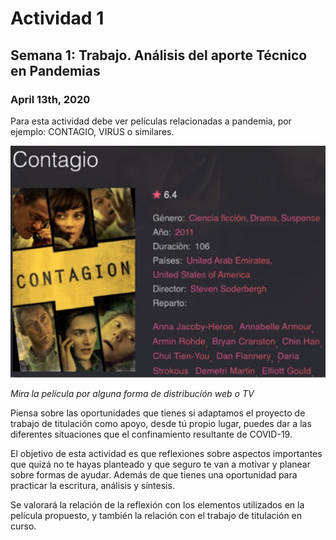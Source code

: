 # Actividad 1
## Semana 1: Trabajo. Análisis del aporte Técnico en Pandemias
### April 13th, 2020

Para esta actividad debe ver películas relacionadas a pandemia, por ejemplo: CONTAGIO, VIRUS o similares.

![Pelicula Contagio](https://github.com/Practicum42-MP-20201/Tarea1/blob/master/contagioMovie.jpg)

*Mira la película por alguna forma de distribución web o TV*

Piensa sobre las oportunidades que tienes si adaptamos el proyecto de trabajo de titulación como apoyo, desde tú propio lugar, puedes dar a las diferentes situaciones que el confinamiento resultante de COVID-19.

El objetivo de esta actividad es que reflexiones sobre aspectos importantes que quizá no te hayas planteado y que seguro te van a motivar y planear sobre formas de ayudar. Además de que tienes una oportunidad para practicar la escritura, análisis y síntesis.

Se valorará la relación de la reflexión con los elementos utilizados en la película propuesto, y también la relación con el trabajo de titulación en curso.
